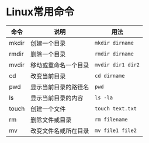 # Linux常用命令
| 命令 |说明 | 用法 |
| --- | --- | --- |
| mkdir | 创建一个目录 | `mkdir dirname` |
| rmdir | 删除一个目录 | `rmdir dirname` |
| mvdir | 移动或重命名一个目录 | `mvdir dir1 dir2` |
| cd | 改变当前目录 | `cd dirname` |
| pwd | 显示当前目录的路径名 | `pwd` |
| ls | 显示当前目录的内容 | `ls -la` |
| touch | 创建一个文件 | `touch text.txt` |
| rm | 删除文件或目录 | `rm filename` |
| mv | 改变文件名或所在目录 | `mv file1 file2` |



